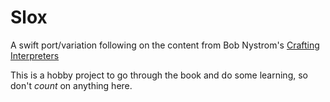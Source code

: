 # Slox

A swift port/variation following on the content from Bob Nystrom's
[Crafting Interpreters](https://craftinginterpreters.com/contents.html)

This is a hobby project to go through the book and do some learning, so don't _count_ on anything here.
